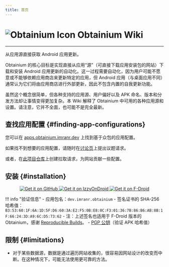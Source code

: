 ```yaml
---
title: 首页
---
```


# ![Obtainium Icon](https://raw.githubusercontent.com/ImranR98/Obtainium/main/assets/graphics/icon_small.png) Obtainium Wiki

---

从应用源直接获取 Android 应用更新。

Obtainium 的核心目标是实现直接从应用“源”（可直接下载应用安装包的网站）下载和安装 Android 应用更新的自动化。这一过程需要自动化，因为用户可能不愿意或不能够依赖应用商店来更新特定的应用，但 Android 应用（与桌面应用不同）通常认为它们将由应用商店进行外部更新，因此不包含内置的自我更新功能。

虽然这个概念很简单，但各种支持的应用源、用户偏好以及 APK 命名、版本和分发方法却让事情变得更加复杂。本 Wiki 解释了 Obtainium 中可用的各种应用源和设置。请注意，它并不全面，也可能不是完全最新。

## 查找应用配置 {#finding-app-configurations}

您可以在 [apps.obtainium.imranr.dev](https://apps.obtainium.imranr.dev) 上找到基于众包的应用配置。

如果找不到想要的应用配置，请随时在[讨论页](https://github.com/ImranR98/apps.obtainium.imranr.dev/discussions/new?category=app-requests)上提出议题请求。

或者，在[此项目仓库](https://github.com/ImranR98/apps.obtainium.imranr.dev)上创建拉取请求，为网站贡献一些配置。

## 安装 {#installation}

<div style="text-align: center;">
  <a href="https://github.com/ImranR98/Obtainium/releases">
    <img src="https://github.com/machiav3lli/oandbackupx/raw/034b226cea5c1b30eb4f6a6f313e4dadcbb0ece4/badge_github.png" alt="Get it on GitHub">
  </a>
  <a href="https://apt.izzysoft.de/fdroid/index/apk/dev.imranr.obtainium">
    <img src="https://gitlab.com/IzzyOnDroid/repo/-/raw/master/assets/IzzyOnDroid.png" alt="Get it on IzzyOnDroid">
  </a>
  <a href="https://f-droid.org/packages/dev.imranr.obtainium.fdroid/">
    <img src="https://fdroid.gitlab.io/artwork/badge/get-it-on.png" alt="Get it on F-Droid">
  </a>
</div>
     
!!! info "验证信息"
    - 应用包名：`dev.imranr.obtainium`
    - 签名证书的 SHA-256 哈希值：`B3:53:60:1F:6A:1D:5F:D6:60:3A:E2:F5:0B:E8:0C:F3:01:36:7B:86:B6:AB:8B:1F:66:24:3D:A9:6C:D5:73:62`
        - 注：上述签名也适用于 F-Droid 版本的 Obtainium，感谢 [Reproducible Builds](https://f-droid.org/docs/Reproducible_Builds/)。
    - [PGP 公钥](https://keyserver.ubuntu.com/pks/lookup?search=contact%40imranr.dev&fingerprint=on&op=index)（验证 APK 哈希值）

## 限制 {#limitations}

- 对于某些数据源，数据是通过遍历网站收集的，很容易因网站设计的改变而中断。在这种情况下，可能无法使用更可靠的方法。
